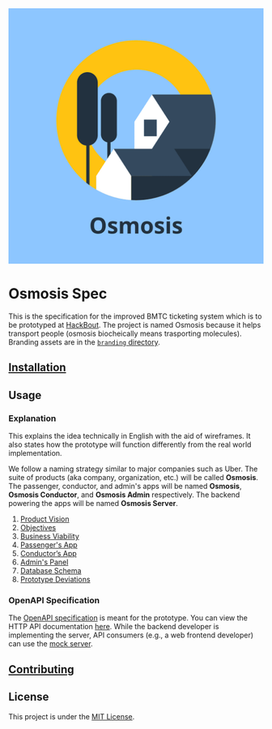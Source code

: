<center>
    <img src="branding/logo.png" alt="Logo">
</center>

# Osmosis Spec

This is the specification for the improved BMTC ticketing system which is to be prototyped at [HackBout](https://www.hackbout.tech/). The project is named Osmosis because it helps transport people (osmosis biocheically means trasporting molecules). Branding assets are in the [`branding` directory](branding).

## [Installation](docs/installation.md)

## Usage

### Explanation

This explains the idea technically in English with the aid of wireframes. It also states how the prototype will function differently from the real world implementation.

We follow a naming strategy similar to major companies such as Uber. The suite of products (aka company, organization, etc.) will be called **Osmosis**. The passenger, conductor, and admin's apps will be named **Osmosis**, **Osmosis Conductor**, and **Osmosis Admin** respectively. The backend powering the apps will be named **Osmosis Server**.

1. [Product Vision](explanation/product_vision.md)
1. [Objectives](explanation/objectives.md)
1. [Business Viability](explanation/business_viability.md)
1. [Passenger's App](explanation/passengers_app/README.md)
1. [Conductor’s App](explanation/conductors_app/README.md)
1. [Admin's Panel](explanation/admin_panel/README.md)
1. [Database Schema](explanation/db_schema/README.md)
1. [Prototype Deviations](explanation/prototype_deviations.md)

### OpenAPI Specification

The [OpenAPI specification](docs/openapi.yaml) is meant for the prototype. You can view the HTTP API documentation [here](https://neelkamath.gitlab.io/osmosis-spec). While the backend developer is implementing the server, API consumers (e.g., a web frontend developer) can use the [mock server](docs/mock_server.md).

## [Contributing](docs/CONTRIBUTING.md)

## License

This project is under the [MIT License](LICENSE).
